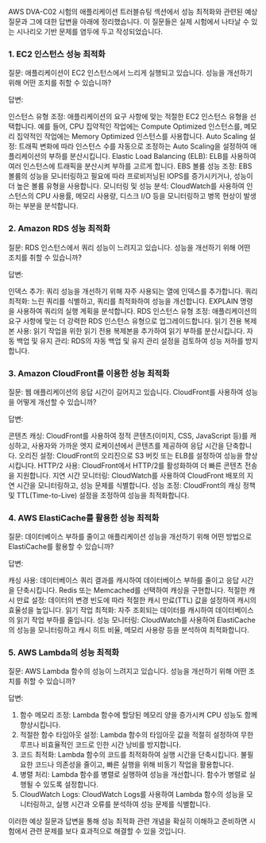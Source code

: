 AWS DVA-C02 시험의 애플리케이션 트러블슈팅 섹션에서 성능 최적화와 관련된 예상 질문과 그에 대한 답변을 아래에 정리했습니다. 이 질문들은 실제 시험에서 나타날 수 있는 시나리오 기반 문제를 염두에 두고 작성되었습니다.

### 1. EC2 인스턴스 성능 최적화
질문: 애플리케이션이 EC2 인스턴스에서 느리게 실행되고 있습니다. 성능을 개선하기 위해 어떤 조치를 취할 수 있습니까?

답변:

인스턴스 유형 조정: 애플리케이션의 요구 사항에 맞는 적절한 EC2 인스턴스 유형을 선택합니다. 예를 들어, CPU 집약적인 작업에는 Compute Optimized 인스턴스를, 메모리 집약적인 작업에는 Memory Optimized 인스턴스를 사용합니다.
Auto Scaling 설정: 트래픽 변화에 따라 인스턴스 수를 자동으로 조정하는 Auto Scaling을 설정하여 애플리케이션의 부하를 분산시킵니다.
Elastic Load Balancing (ELB): ELB를 사용하여 여러 인스턴스에 트래픽을 분산시켜 부하를 고르게 합니다.
EBS 볼륨 성능 조정: EBS 볼륨의 성능을 모니터링하고 필요에 따라 프로비저닝된 IOPS를 증가시키거나, 성능이 더 높은 볼륨 유형을 사용합니다.
모니터링 및 성능 분석: CloudWatch를 사용하여 인스턴스의 CPU 사용률, 메모리 사용량, 디스크 I/O 등을 모니터링하고 병목 현상이 발생하는 부분을 분석합니다.

### 2. Amazon RDS 성능 최적화
질문: RDS 인스턴스에서 쿼리 성능이 느려지고 있습니다. 성능을 개선하기 위해 어떤 조치를 취할 수 있습니까?

답변:

인덱스 추가: 쿼리 성능을 개선하기 위해 자주 사용되는 열에 인덱스를 추가합니다.
쿼리 최적화: 느린 쿼리를 식별하고, 쿼리를 최적화하여 성능을 개선합니다. EXPLAIN 명령을 사용하여 쿼리의 실행 계획을 분석합니다.
RDS 인스턴스 유형 조정: 애플리케이션의 요구 사항에 맞는 더 강력한 RDS 인스턴스 유형으로 업그레이드합니다.
읽기 전용 복제본 사용: 읽기 작업을 위한 읽기 전용 복제본을 추가하여 읽기 부하를 분산시킵니다.
자동 백업 및 유지 관리: RDS의 자동 백업 및 유지 관리 설정을 검토하여 성능 저하를 방지합니다.

### 3. Amazon CloudFront를 이용한 성능 최적화
질문: 웹 애플리케이션의 응답 시간이 길어지고 있습니다. CloudFront를 사용하여 성능을 어떻게 개선할 수 있습니까?

답변:

콘텐츠 캐싱: CloudFront를 사용하여 정적 콘텐츠(이미지, CSS, JavaScript 등)를 캐싱하고, 사용자와 가까운 엣지 로케이션에서 콘텐츠를 제공하여 응답 시간을 단축합니다.
오리진 설정: CloudFront의 오리진으로 S3 버킷 또는 ELB를 설정하여 성능을 향상시킵니다.
HTTP/2 사용: CloudFront에서 HTTP/2를 활성화하여 더 빠른 콘텐츠 전송을 지원합니다.
지연 시간 모니터링: CloudWatch를 사용하여 CloudFront 배포의 지연 시간을 모니터링하고, 성능 문제를 식별합니다.
성능 조정: CloudFront의 캐싱 정책 및 TTL(Time-to-Live) 설정을 조정하여 성능을 최적화합니다.

### 4. AWS ElastiCache를 활용한 성능 최적화
질문: 데이터베이스 부하를 줄이고 애플리케이션 성능을 개선하기 위해 어떤 방법으로 ElastiCache를 활용할 수 있습니까?

답변:

캐싱 사용: 데이터베이스 쿼리 결과를 캐시하여 데이터베이스 부하를 줄이고 응답 시간을 단축시킵니다. Redis 또는 Memcached를 선택하여 캐싱을 구현합니다.
적절한 캐시 만료 설정: 데이터의 변경 빈도에 따라 적절한 캐시 만료(TTL) 값을 설정하여 캐시의 효율성을 높입니다.
읽기 작업 최적화: 자주 조회되는 데이터를 캐시하여 데이터베이스의 읽기 작업 부하를 줄입니다.
성능 모니터링: CloudWatch를 사용하여 ElastiCache의 성능을 모니터링하고 캐시 히트 비율, 메모리 사용량 등을 분석하여 최적화합니다.

### 5. AWS Lambda의 성능 최적화
질문: AWS Lambda 함수의 성능이 느려지고 있습니다. 성능을 개선하기 위해 어떤 조치를 취할 수 있습니까?

답변:

1. 함수 메모리 조정: Lambda 함수에 할당된 메모리 양을 증가시켜 CPU 성능도 함께 향상시킵니다.
2. 적절한 함수 타임아웃 설정: Lambda 함수의 타임아웃 값을 적절히 설정하여 무한 루프나 비효율적인 코드로 인한 시간 낭비를 방지합니다.
3. 코드 최적화: Lambda 함수의 코드를 최적화하여 실행 시간을 단축시킵니다. 불필요한 코드나 의존성을 줄이고, 빠른 실행을 위해 비동기 작업을 활용합니다.
4. 병렬 처리: Lambda 함수를 병렬로 실행하여 성능을 개선합니다. 함수가 병렬로 실행될 수 있도록 설정합니다.
5. CloudWatch Logs: CloudWatch Logs를 사용하여 Lambda 함수의 성능을 모니터링하고, 실행 시간과 오류를 분석하여 성능 문제를 식별합니다.


이러한 예상 질문과 답변을 통해 성능 최적화 관련 개념을 확실히 이해하고 준비하면 시험에서 관련 문제를 보다 효과적으로 해결할 수 있을 것입니다.